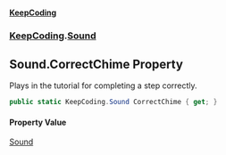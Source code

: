 #### [KeepCoding](index.md 'index')
### [KeepCoding](KeepCoding.md 'KeepCoding').[Sound](KeepCoding_Sound.md 'KeepCoding.Sound')
## Sound.CorrectChime Property
Plays in the tutorial for completing a step correctly.  
```csharp
public static KeepCoding.Sound CorrectChime { get; }
```
#### Property Value
[Sound](KeepCoding_Sound.md 'KeepCoding.Sound')
